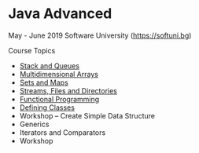 # Java Advanced

May - June 2019 Software University (https://softuni.bg)

Course Topics<br/>
*   [Stack and Queues](https://github.com/Deianov/Java-Advanced/tree/master/src/A_StackAndQueue)<br/>
*   [Multidimensional Arrays](https://github.com/Deianov/Java-Advanced/tree/master/src/B_MultidimensionalArrays)<br/>
*	[Sets and Maps](https://github.com/Deianov/Java-Advanced/tree/master/src/C_SetsAndMaps)<br/>
*	[Streams, Files and Directories](https://github.com/Deianov/Java-Advanced/tree/master/src/D_StreamsFilesAndDirectories)<br/>
*	[Functional Programming](https://github.com/Deianov/Java-Advanced/tree/master/src/E_FunctionalProgramming)<br/>
*	[Defining Classes](https://github.com/Deianov/Java-Advanced/tree/master/src/F_DefiningClasses)<br/>
*	Workshop – Create Simple Data Structure<br/>
*	Generics<br/>
*	Iterators and Comparators<br/>
*	Workshop
